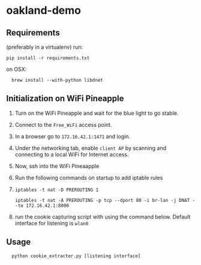 # oakland-demo



## Requirements
(preferably in a virtualenv) run:
```
pip install -r requirements.txt
```

on OSX:
```
  brew install --with-python libdnet
```

## Initialization on WiFi Pineapple

1. Turn on the WiFi Pineapple and wait for the blue light to go stable.
1. Connect to the `Free_WiFi` access point.
1. In a browser go to `172.16.42.1:1471` and login.
1. Under the networking tab, enable `client AP` by scanning and connecting to a local WiFi for Internet access.
1. Now, ssh into the WiFi Pineaapple
2. Run the following commands on startup to add iptable rules
3. 
    `iptables -t nat -D PREROUTING 1`

    `iptables -t nat -A PREROUTING -p tcp --dport 80 -i br-lan -j DNAT --to 172.16.42.1:8000`
1. run the cookie capturing script with using the command below. Default interface for listening is `wlan0`


## Usage
```
  python cookie_extracter.py [listening interface]
```
